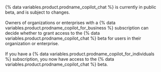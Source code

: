 {% data variables.product.prodname_copilot_chat %} is currently in public beta, and is subject to changes.
<br><br>
Owners of organizations or enterprises with a {% data variables.product.prodname_copilot_for_business %} subscription can decide whether to grant access to the {% data variables.product.prodname_copilot_chat %} beta for users in their organization or enterprise.
<br><br>
If you have a {% data variables.product.prodname_copilot_for_individuals %} subscription, you now have access to the {% data variables.product.prodname_copilot_chat %} beta.
